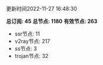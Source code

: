更新时间2022-11-27 16:48:30

**总订阅: 45**
**总节点: 1180**
**有效节点: 263**
- ssr节点: 11
- v2ray节点: 217
- ss节点: 3
- trojan节点: 32
